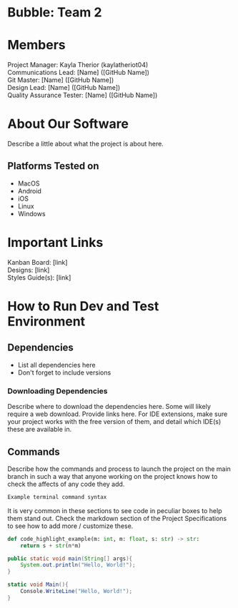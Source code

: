 # Bubble: Team 2
# Members
Project Manager: Kayla Therior (kaylatheriot04)\
Communications Lead: [Name] ([GitHub Name])\
Git Master: [Name] ([GitHub Name])\
Design Lead: [Name] ([GitHub Name])\
Quality Assurance Tester: [Name] ([GitHub Name])

# About Our Software

Describe a little about what the project is about here.
## Platforms Tested on
- MacOS
- Android
- iOS
- Linux
- Windows
# Important Links
Kanban Board: [link]\
Designs: [link]\
Styles Guide(s): [link]

# How to Run Dev and Test Environment

## Dependencies
- List all dependencies here
- Don't forget to include versions
### Downloading Dependencies
Describe where to download the dependencies here. Some will likely require a web download. Provide links here. For IDE extensions, make sure your project works with the free version of them, and detail which IDE(s) these are available in. 

## Commands
Describe how the commands and process to launch the project on the main branch in such a way that anyone working on the project knows how to check the affects of any code they add.

```sh
Example terminal command syntax
```

It is very common in these sections to see code in peculiar boxes to help them stand out. Check the markdown section of the Project Specifications to see how to add more / customize these.

```python
def code_highlight_example(m: int, m: float, s: str) -> str:
	return s + str(n*m)
```

```java
public static void main(String[] args){
	System.out.println("Hello, World!");
}
```

```c#
static void Main(){
	Console.WriteLine("Hello, World!");
}
```
